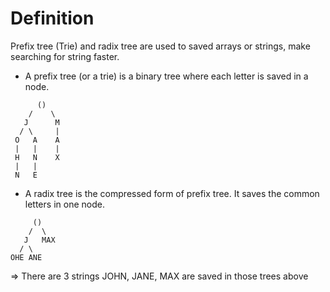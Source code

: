 # Definition
Prefix tree (Trie) and radix tree are used to saved arrays or strings, make searching for string faster. 

* A prefix tree (or a trie) is a binary tree where each letter is saved in a node.  

```
      ()
    /    \
   J      M
  / \     |
 O   A    A 
 |   |    |
 H   N    X
 |   |
 N   E         
```

* A radix tree is the compressed form of prefix tree. It saves the common letters in one node.

```
     ()
    /  \
   J   MAX
  / \ 
OHE ANE         
```

=> There are 3 strings JOHN, JANE, MAX are saved in those trees above
